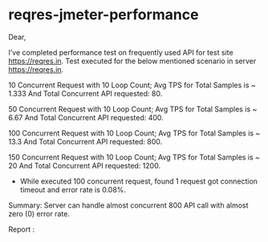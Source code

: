 # reqres-jmeter-performance
Dear,

I’ve completed performance test on frequently used API for test site https://reqres.in.
Test executed for the below mentioned scenario in server https://reqres.in.

10 Concurrent Request with 10 Loop Count; Avg TPS for Total Samples is ~ 1.333 And Total Concurrent API requested: 80.

50 Concurrent Request with 10 Loop Count; Avg TPS for Total Samples is ~ 6.67 And Total Concurrent API requested: 400.

100 Concurrent Request with 10 Loop Count; Avg TPS for Total Samples is ~ 13.3 And Total Concurrent API requested: 800.

150 Concurrent Request with 10 Loop Count; Avg TPS for Total Samples is ~ 20 And Total Concurrent API requested: 1200.

- While executed 100 concurrent request, found  1 request got connection timeout and error rate is 0.08%.


Summary: Server can handle almost concurrent 800 API call with almost zero (0) error rate. 

Report :
